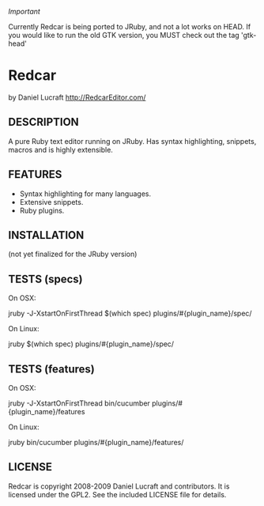 
*Important*

Currently Redcar is being ported to JRuby, and not a lot works on HEAD. If
you would like to run the old GTK version, you MUST check out the tag 'gtk-head'

Redcar
======

by Daniel Lucraft
http://RedcarEditor.com/

DESCRIPTION
-----------

A pure Ruby text editor running on JRuby. Has syntax highlighting,
snippets, macros and is highly extensible.

FEATURES
--------
  
* Syntax highlighting for many languages.
* Extensive snippets.
* Ruby plugins.

INSTALLATION
------------

(not yet finalized for the JRuby version)

TESTS (specs)
-------------

On OSX:

  jruby -J-XstartOnFirstThread $(which spec) plugins/#{plugin_name}/spec/

On Linux:

  jruby $(which spec) plugins/#{plugin_name}/spec/

  
TESTS (features)
----------------

On OSX:

  jruby -J-XstartOnFirstThread bin/cucumber plugins/#{plugin_name}/features

On Linux:

  jruby bin/cucumber plugins/#{plugin_name}/features/

LICENSE
-------

Redcar is copyright 2008-2009 Daniel Lucraft and contributors. 
It is licensed under the GPL2. See the included LICENSE file for details.

